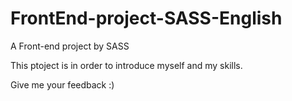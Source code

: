 # FrontEnd-project-SASS-English
 A Front-end project by SASS

 This ptoject is in order to introduce myself and my skills.

 Give me your feedback :)
